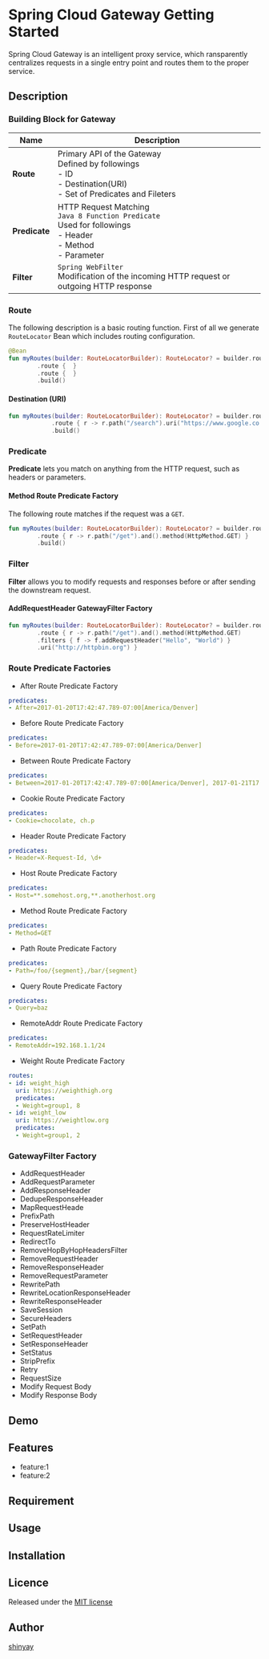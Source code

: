 # Spring Cloud Gateway Getting Started

Spring Cloud Gateway is an intelligent proxy service, which ransparently centralizes requests in a single entry point and routes them to the proper service.

## Description

### Building Block for Gateway

|Name|Description|
|----|-----------|
|**Route**|Primary API of the Gateway<BR>Defined by followings<BR>- ID<BR>- Destination(URI)<BR>- Set of Predicates and Fileters|
|**Predicate**|HTTP Request Matching<BR>`Java 8 Function Predicate`<BR>Used for followings<BR>- Header <BR>- Method <BR>- Parameter|
|**Filter**|`Spring WebFilter`<BR>Modification of the incoming HTTP request or outgoing HTTP response|

### Route

The following description is a basic routing function. First of all we generate `RouteLocator` Bean which includes routing configuration.

```kotlin
@Bean
fun myRoutes(builder: RouteLocatorBuilder): RouteLocator? = builder.routes()
        .route {  }
        .route {  }
        .build()
```

#### Destination (URI)

```kotlin
fun myRoutes(builder: RouteLocatorBuilder): RouteLocator? = builder.routes()
			.route { r -> r.path("/search").uri("https://www.google.co.jp") }
			.build()
```

### Predicate
**Predicate** lets you match on anything from the HTTP request, such as headers or parameters.

#### Method Route Predicate Factory

The following route matches if the request was a `GET`.

```kotlin
fun myRoutes(builder: RouteLocatorBuilder): RouteLocator? = builder.routes()
        .route { r -> r.path("/get").and().method(HttpMethod.GET) }
        .build()
```

### Filter
**Filter** allows you to modify requests and responses before or after sending the downstream request.

#### AddRequestHeader GatewayFilter Factory

```kotlin
fun myRoutes(builder: RouteLocatorBuilder): RouteLocator? = builder.routes()
        .route { r -> r.path("/get").and().method(HttpMethod.GET)
        .filters { f -> f.addRequestHeader("Hello", "World") }
		.uri("http://httpbin.org") }
```

### Route Predicate Factories
- After Route Predicate Factory
```yaml
predicates:
- After=2017-01-20T17:42:47.789-07:00[America/Denver]
```

- Before Route Predicate Factory
```yaml
predicates:
- Before=2017-01-20T17:42:47.789-07:00[America/Denver]
```

- Between Route Predicate Factory
```yaml
predicates:
- Between=2017-01-20T17:42:47.789-07:00[America/Denver], 2017-01-21T17:42:47.789-07:00[America/Denver]
```

- Cookie Route Predicate Factory
```yaml
predicates:
- Cookie=chocolate, ch.p
```

- Header Route Predicate Factory
```yaml
predicates:
- Header=X-Request-Id, \d+
```

- Host Route Predicate Factory
```yaml
predicates:
- Host=**.somehost.org,**.anotherhost.org
```

- Method Route Predicate Factory
```yaml
predicates:
- Method=GET
```

- Path Route Predicate Factory
```yaml
predicates:
- Path=/foo/{segment},/bar/{segment}
```

- Query Route Predicate Factory
```yaml
predicates:
- Query=baz
```

- RemoteAddr Route Predicate Factory
```yaml
predicates:
- RemoteAddr=192.168.1.1/24
```

- Weight Route Predicate Factory
```yaml
routes:
- id: weight_high
  uri: https://weighthigh.org
  predicates:
  - Weight=group1, 8
- id: weight_low
  uri: https://weightlow.org
  predicates:
  - Weight=group1, 2
```

### GatewayFilter Factory
- AddRequestHeader
- AddRequestParameter
- AddResponseHeader
- DedupeResponseHeader
- MapRequestHeade
- PrefixPath
- PreserveHostHeader
- RequestRateLimiter
- RedirectTo
- RemoveHopByHopHeadersFilter
- RemoveRequestHeader
- RemoveResponseHeader
- RemoveRequestParameter
- RewritePath
- RewriteLocationResponseHeader
- RewriteResponseHeader
- SaveSession
- SecureHeaders
- SetPath
- SetRequestHeader
- SetResponseHeader
- SetStatus
- StripPrefix
- Retry
- RequestSize
- Modify Request Body
- Modify Response Body

## Demo

## Features

- feature:1
- feature:2

## Requirement

## Usage

## Installation

## Licence

Released under the [MIT license](https://gist.githubusercontent.com/shinyay/56e54ee4c0e22db8211e05e70a63247e/raw/34c6fdd50d54aa8e23560c296424aeb61599aa71/LICENSE)

## Author

[shinyay](https://github.com/shinyay)
